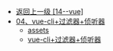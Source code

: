 - [返回上一级 [14--vue]](14--vue/)
- [04、vue-cli+过滤器+侦听器](14--vue/04、vue-cli+过滤器+侦听器/)
  - [assets](14--vue/04、vue-cli+过滤器+侦听器/assets/)
  - [vue-cli+过滤器+侦听器](14--vue/04、vue-cli+过滤器+侦听器/vue-cli+过滤器+侦听器.md)
